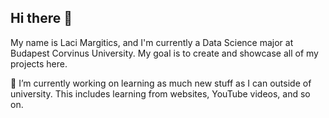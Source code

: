 ## Hi there 👋

My name is Laci Margitics, and I'm currently a Data Science major at Budapest Corvinus University. My goal is to create and showcase all of my projects here.

<!--
**Kozmikus/Kozmikus** is a ✨ _special_ ✨ repository because its `README.md` (this file) appears on your GitHub profile.

Here are some ideas to get you started:
-->
🔭 I’m currently working on learning as much new stuff as I can outside of university. This includes learning from websites, YouTube videos, and so on.
<!--- 🌱 I’m currently learning ...
- 👯 I’m looking to collaborate on ...
- 🤔 I’m looking for help with ...
- 💬 Ask me about ...
- 📫 How to reach me: ...
- 😄 Pronouns: ...
- ⚡ Fun fact: ...-->
